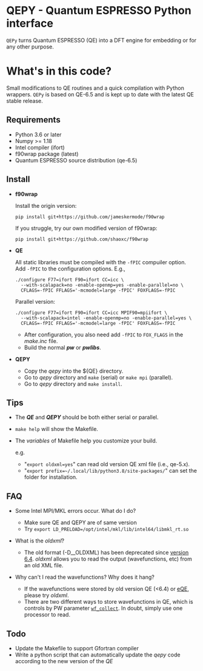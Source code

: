 # QEPY - Quantum ESPRESSO Python interface
   `QEPy` turns Quantum ESPRESSO (QE) into a DFT engine for embedding or for any other purpose. 
   
# What's in this code?
Small modifications to QE routines and a quick compilation with Python wrappers. `QEPy` is based on QE-6.5 and is kept up to date with the latest QE stable release.

## Requirements
 - Python 3.6 or later
 - Numpy >= 1.18
 - Intel compiler (ifort)
 - f90wrap package (latest)
 - Quantum ESPRESSO source distribution (qe-6.5)

## Install
 - **f90wrap**

    Install the origin version:

    ```shell
	pip install git+https://github.com/jameskermode/f90wrap
    ```
	If you struggle, try our own modified version of f90wrap:

    ```shell
	pip install git+https://github.com/shaoxc/f90wrap
    ```



 - **QE**

	All static libraries must be compiled with the `-fPIC` compuiler option. Add `-fPIC` to the configuration options. E.g.,

     ```shell
	 ./configure F77=ifort F90=ifort CC=icc \
	   --with-scalapack=no -enable-openmp=yes -enable-parallel=no \
	   CFLAGS=-fPIC FFLAGS='-mcmodel=large -fPIC' FOXFLAGS=-fPIC
     ```

	Parallel version:


     ```shell
	 ./configure F77=ifort F90=ifort CC=icc MPIF90=mpiifort \
	   --with-scalapack=intel -enable-openmp=no -enable-parallel=yes \
	   CFLAGS=-fPIC FFLAGS='-mcmodel=large -fPIC' FOXFLAGS=-fPIC
	 ```

   + After configuration, you also need add `-fPIC` to `FOX_FLAGS` in the *make.inc* file.
   + Build the normal ***pw*** or ***pwlibs***.

 - **QEPY**

   + Copy the *qepy* into the ${QE} directory.
   + Go to *qepy* directory and `make` (serial) or `make mpi` (parallel).
   + Go to *qepy* directory and `make install`.

## Tips
 - The ***QE*** and ***QEPY*** should be both either serial or parallel.
 - `make help` will show the Makefile.
 - The *variables* of Makefile help you customize your build.

	e.g.

	- "`export oldxml=yes`" can read old version QE xml file (i.e., qe-5.x).
	- "`export prefix=~/.local/lib/python3.8/site-packages/`" can set the folder for installation.

## FAQ
 - Some Intel MPI/MKL errors occur. What do I do?
	+ Make sure QE and QEPY are of same version 
	+ Try `export LD_PRELOAD=/opt/intel/mkl/lib/intel64/libmkl_rt.so`

 - What is the *oldxml*?
	+ The old format (-D\_\_OLDXML) has been deprecated since [version 6.4](https://github.com/QEF/q-e/releases/tag/qe-6.4). *oldxml* allows you to read the output (wavefunctions, etc) from an old XML file.

 - Why can't I read the wavefunctions? Why does it hang?
	+ If the wavefunctions were stored by old version QE (<6.4) or [eQE](http://eqe.rutgers.edu), please try *oldxml*.
	+ There are two different ways to store wavefunctions in QE, which is controls by PW parameter [`wf_collect`](http://www.quantum-espresso.org/Doc/INPUT_PW.html#idm68). In doubt, simply use one processor to read.

## Todo
 - Update the Makefile to support Gfortran compiler
 - Write a python script that can automatically update the *qepy* code according to the new version of the *QE*
